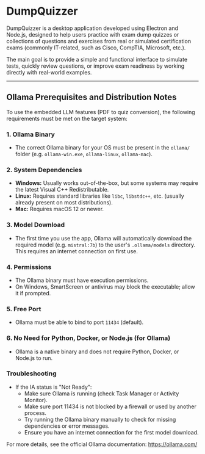 # DumpQuizzer

DumpQuizzer is a desktop application developed using Electron and Node.js, designed to help users practice with exam dump quizzes or collections of questions and exercises from real or simulated certification exams (commonly IT-related, such as Cisco, CompTIA, Microsoft, etc.).

The main goal is to provide a simple and functional interface to simulate tests, quickly review questions, or improve exam readiness by working directly with real-world examples.

---

## Ollama Prerequisites and Distribution Notes

To use the embedded LLM features (PDF to quiz conversion), the following requirements must be met on the target system:

### 1. Ollama Binary
- The correct Ollama binary for your OS must be present in the `ollama/` folder (e.g. `ollama-win.exe`, `ollama-linux`, `ollama-mac`).

### 2. System Dependencies
- **Windows:** Usually works out-of-the-box, but some systems may require the latest Visual C++ Redistributable.
- **Linux:** Requires standard libraries like `libc`, `libstdc++`, etc. (usually already present on most distributions).
- **Mac:** Requires macOS 12 or newer.

### 3. Model Download
- The first time you use the app, Ollama will automatically download the required model (e.g. `mistral:7b`) to the user's `.ollama/models` directory. This requires an internet connection on first use.

### 4. Permissions
- The Ollama binary must have execution permissions.
- On Windows, SmartScreen or antivirus may block the executable; allow it if prompted.

### 5. Free Port
- Ollama must be able to bind to port `11434` (default).

### 6. No Need for Python, Docker, or Node.js (for Ollama)
- Ollama is a native binary and does not require Python, Docker, or Node.js to run.

### Troubleshooting
- If the IA status is "Not Ready":
  - Make sure Ollama is running (check Task Manager or Activity Monitor).
  - Make sure port 11434 is not blocked by a firewall or used by another process.
  - Try running the Ollama binary manually to check for missing dependencies or error messages.
  - Ensure you have an internet connection for the first model download.

For more details, see the official Ollama documentation: https://ollama.com/